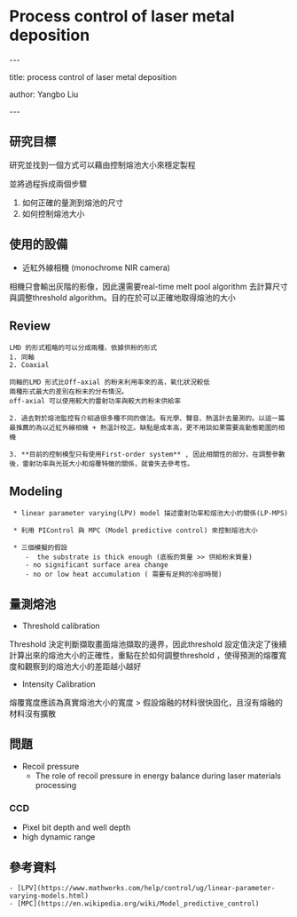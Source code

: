 # Process control of laser metal deposition

\---

title: process control of laser metal deposition&#x20;

author: Yangbo Liu

\---

## 研究目標

研究並找到一個方式可以藉由控制熔池大小來穩定製程

並將過程拆成兩個步驟

1. 如何正確的量測到熔池的尺寸
2. 如何控制熔池大小

## 使用的設備

* 近紅外線相機 (monochrome NIR camera)

相機只會輸出灰階的影像，因此還需要real-time melt pool algorithm 去計算尺寸與調整threshold algorithm。目的在於可以正確地取得熔池的大小&#x20;

## Review&#x20;

```
LMD 的形式粗略的可以分成兩種，依據供粉的形式
1. 同軸
2. Coaxial

同軸的LMD 形式比Off-axial 的粉末利用率來的高，氧化狀況較低 
兩種形式最大的差別在粉末的分布情況。 
off-axial 可以使用較大的雷射功率與較大的粉末供給率

2. 過去對於熔池監控有介紹過很多種不同的做法。有光學、聲音、熱溫計去量測的。以這一篇最推薦的為以近紅外線相機 + 熱溫計校正。缺點是成本高，更不用談如果需要高動態範圍的相機
   
3. **目前的控制模型只有使用First-order system** , 因此相關性的部分，在調整參數後，雷射功率與光斑大小和熔覆特徵的關係，就會失去參考性。
```

## Modeling

```
 * linear parameter varying(LPV) model 描述雷射功率和熔池大小的關係(LP-MPS)
```

```
 * 利用 PIControl 與 MPC (Model predictive control) 來控制熔池大小 
```

```
 * 三個模擬的假設
    -  the substrate is thick enough (底板的質量 >> 供給粉末質量)
    - no significant surface area change 
    - no or low heat accumulation ( 需要有足夠的冷卻時間)
```



## 量測熔池

* Threshold calibration

Threshold 決定判斷擷取畫面熔池擷取的邊界，因此threshold 設定值決定了後續計算出來的熔池大小的正確性，重點在於如何調整threshold ，使得預測的熔覆寬度和觀察到的熔池大小的差距越小越好

* Intensity Calibration&#x20;

熔覆寬度應該為真實熔池大小的寬度 > 假設熔融的材料很快固化，且沒有熔融的材料沒有擴散



## 問題

* Recoil pressure
  * The role of recoil pressure in energy balance during laser materials processing

### CCD

* Pixel bit depth and well depth
* high dynamic range

## 參考資料

```
- [LPV](https://www.mathworks.com/help/control/ug/linear-parameter-varying-models.html)
- [MPC](https://en.wikipedia.org/wiki/Model_predictive_control)
```

